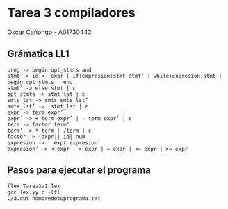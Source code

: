 # Tarea 3 compiladores
Oscar Cañongo - A01730443
## Grámatica LL1
	prog -> begin opt_stmts and
	stmt -> id <- expr | if(expresion)stmt stmt’ | while(expresion)stmt | begin opt_stmts 	end
	stmt’ -> else stmt | ε
	opt_stmts -> stmt_lst | ε
	smts_lst -> smts smts_lst’
	smts_lst’ -> ;stmt_lst | ε
	expr -> term expr’
	expr’ -> + term expr’ | - term expr’ | ε  
	term -> factor term’
	term’ -> * term | /term | ε
	factor -> (expr)| id| num
	expresion ->   expr expresion’ 
	expresion’ -> < expr | > expr | = expr | <= expr | >= expr

## Pasos para ejecutar el programa
	flex Tarea3v1.lex
	gcc lex.yy.c -lfl
	./a.out nombredetuprograma.txt
